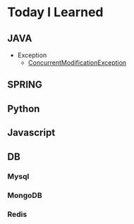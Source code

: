 # Today I Learned

## JAVA
- Exception
    - [ConcurrentModificationException](java/exception/ConcurrentModificationException)

## SPRING

## Python

## Javascript

## DB
### Mysql

### MongoDB

### Redis
